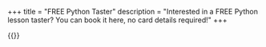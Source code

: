 +++
title = "FREE Python Taster"
description = "Interested in a FREE Python lesson taster? You can book it here, no card details required!"
+++

{{<python-taster-calcom>}}